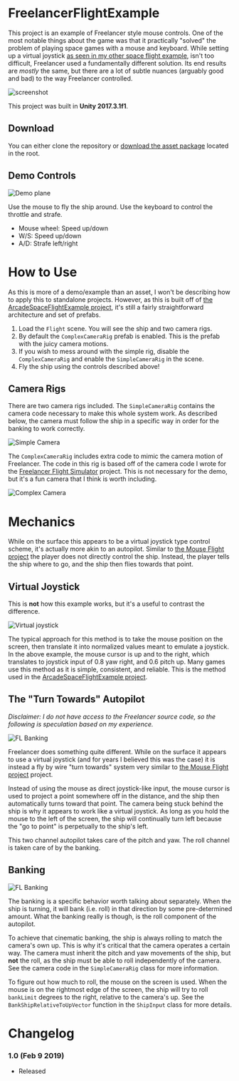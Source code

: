 # FreelancerFlightExample
This project is an example of Freelancer style mouse controls. One of the most notable things about the game was that it practically "solved" the problem of playing space games with a mouse and keyboard. While setting up a virtual joystick [as seen in my other space flight example](https://github.com/brihernandez/ArcadeSpaceFlightExample), isn't too difficult, Freelancer used a fundamentally different solution. Its end results are *mostly* the same, but there are a lot of subtle nuances (arguably good and bad) to the way Freelancer controlled.

![screenshot](Screenshots/flight.gif)

This project was built in **Unity 2017.3.1f1**.

## Download
You can either clone the repository or [download the asset package](./FreelancerFlightExample.unitypackage) located in the root.

## Demo Controls
![Demo plane](Screenshots/controls.jpg)

Use the mouse to fly the ship around. Use the keyboard to control the throttle and strafe.

- Mouse wheel: Speed up/down
- W/S: Speed up/down
- A/D: Strafe left/right

# How to Use
As this is more of a demo/example than an asset, I won't be describing how to apply this to standalone projects. However, as this is built off of [the ArcadeSpaceFlightExample project](https://github.com/brihernandez/ArcadeSpaceFlightExample), it's still a fairly straightforward architecture and set of prefabs. 

1. Load the `Flight` scene. You will see the ship and two camera rigs.
2. By default the `ComplexCameraRig` prefab is enabled. This is the prefab with the juicy camera motions.
3. If you wish to mess around with the simple rig, disable the `ComplexCameraRig` and enable the `SimpleCameraRig` in the scene.
4. Fly the ship using the controls described above!

## Camera Rigs
There are two camera rigs included. The `SimpleCameraRig` contains the camera code necessary to make this whole system work. As described below, the camera must follow the ship in a specific way in order for the banking to work correctly. 

![Simple Camera](Screenshots/simplecamera.gif)

The `ComplexCameraRig` includes extra code to mimic the camera motion of Freelancer. The code in this rig is based off of the camera code I wrote for the [Freelancer Flight Simulator](https://www.youtube.com/watch?v=8-e403xdxgU) project. This is not necessary for the demo, but it's a fun camera that I think is worth including.

![Complex Camera](Screenshots/complexcamera.gif)

# Mechanics
While on the surface this appears to be a virtual joystick type control scheme, it's actually more akin to an autopilot. Similar to [the Mouse Flight project](https://github.com/brihernandez/MouseFlight) the player does not directly control the ship. Instead, the player tells the ship where to go, and the ship then flies towards that point.

## Virtual Joystick
This is **not** how this example works, but it's a useful to contrast the difference.

![Virtual joystick](Screenshots/virtualjoystick.png)

The typical approach for this method is to take the mouse position on the screen, then translate it into normalized values meant to emulate a joystick. In the above example, the mouse cursor is up and to the right, which translates to joystick input of 0.8 yaw right, and 0.6 pitch up. Many games use this method as it is simple, consistent, and reliable. This is the method used in the [ArcadeSpaceFlightExample project](https://github.com/brihernandez/ArcadeSpaceFlightExample).

## The "Turn Towards" Autopilot
*Disclaimer: I do not have access to the Freelancer source code, so the following is speculation based on my experience.*

![FL Banking](Screenshots/freelancerbank.jpg)

Freelancer does something quite different. While on the surface it appears to use a virtual joystick (and for years I believed this was the case) it is instead a fly by wire "turn towards" system very similar to [the Mouse Flight project](https://github.com/brihernandez/MouseFlight) project.

Instead of using the mouse as direct joystick-like input, the mouse cursor is used to project a point somewhere off in the distance, and the ship then automatically turns toward that point. The camera being stuck behind the ship is why it appears to work like a virtual joystick. As long as you hold the mouse to the left of the screen, the ship will continually turn left because the "go to point" is perpetually to the ship's left.

This two channel autopilot takes care of the pitch and yaw. The roll channel is taken care of by the banking.

## Banking
![FL Banking](Screenshots/banking.jpg)

The banking is a specific behavior worth talking about separately. When the ship is turning, it will bank (i.e. roll) in that direction by some pre-determined amount. What the banking really is though, is the roll component of the autopilot.

To achieve that cinematic banking, the ship is always rolling to match the camera's own up. This is why it's critical that the camera operates a certain way. The camera must inherit the pitch and yaw movements of the ship, but **not** the roll, as the ship must be able to roll independently of the camera. See the camera code in the `SimpleCameraRig` class for more information.

To figure out how much to roll, the mouse on the screen is used. When the mouse is on the rightmost edge of the screen, the ship will try to roll `bankLimit` degrees to the right, relative to the camera's up. See the `BankShipRelativeToUpVector` function in the `ShipInput` class for more details.

# Changelog

### 1.0 (Feb 9 2019)

- Released
